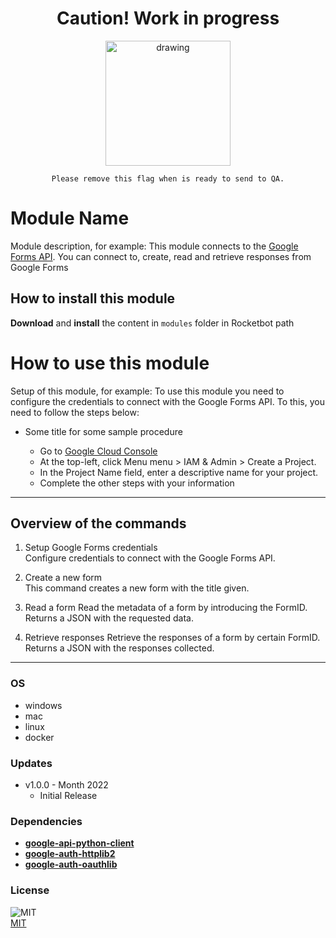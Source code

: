 <div align="center">

# Caution! Work in progress

<img src="https://cdn11.bigcommerce.com/s-frpbc5/images/stencil/2000x2000/products/1477/2368/EU20456_450x300_POLY__65377.1501221193.jpg?c=2" alt="drawing" width="200"/>

    Please remove this flag when is ready to send to QA.

</div>

# Module Name

Module description, for example: This module connects to the [Google Forms API](https://developers.google.com/forms/api). You can connect to, create, read and retrieve responses from Google Forms

## How to install this module

**Download** and **install** the content in `modules` folder in Rocketbot path

# How to use this module

Setup of this module, for example:
To use this module you need to configure the credentials to connect with the Google Forms API. To this, you need to follow the steps below:

- Some title for some sample procedure

  - Go to [Google Cloud Console](https://console.cloud.google.com/)
  - At the top-left, click Menu menu > IAM & Admin > Create a Project.
  - In the Project Name field, enter a descriptive name for your project.
  - Complete the other steps with your information

---

## Overview of the commands

1. Setup Google Forms credentials  
   Configure credentials to connect with the Google Forms API.

2. Create a new form  
   This command creates a new form with the title given.

3. Read a form
   Read the metadata of a form by introducing the FormID. Returns a JSON with the requested data.

4. Retrieve responses
   Retrieve the responses of a form by certain FormID. Returns a JSON with the responses collected.

---

### OS

- windows
- mac
- linux
- docker

### Updates

- v1.0.0 - Month 2022
  - Initial Release

### Dependencies

- [**google-api-python-client**](https://pypi.org/project/google-api-python-client/)
- [**google-auth-httplib2**](https://pypi.org/project/google-auth-httplib2/)
- [**google-auth-oauthlib**](https://pypi.org/project/google-auth-oauthlib/)

### License

![MIT](https://camo.githubusercontent.com/107590fac8cbd65071396bb4d04040f76cde5bde/687474703a2f2f696d672e736869656c64732e696f2f3a6c6963656e73652d6d69742d626c75652e7376673f7374796c653d666c61742d737175617265)  
[MIT](http://opensource.org/licenses/mit-license.ph)
